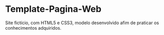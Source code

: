 # Template-Pagina-Web
Site fictício, com HTML5 e CSS3, modelo desenvolvido afim de praticar os conhecimentos adquiridos.
